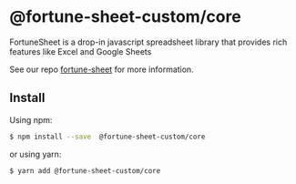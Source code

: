 # @fortune-sheet-custom/core

FortuneSheet is a drop-in javascript spreadsheet library that provides rich features like Excel and Google Sheets

See our repo [fortune-sheet](https://github.com/ruilisi/fortune-sheet) for more information.

## Install

Using npm:

```bash
$ npm install --save  @fortune-sheet-custom/core
```

or using yarn:

```bash
$ yarn add @fortune-sheet-custom/core
```
